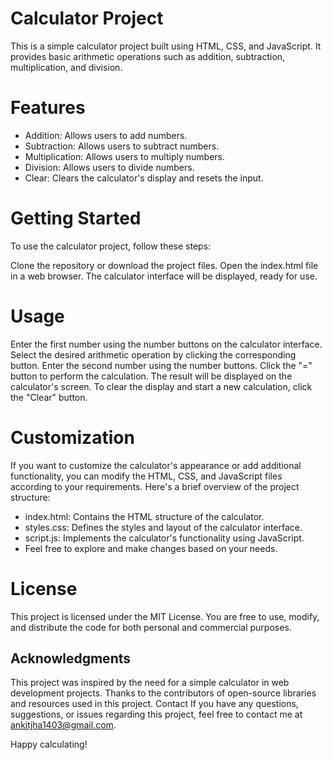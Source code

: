 # Calculator Project

This is a simple calculator project built using HTML, CSS, and JavaScript. It provides basic arithmetic operations such as addition, subtraction, multiplication, and division.

# Features

- Addition: Allows users to add numbers.
- Subtraction: Allows users to subtract numbers.
- Multiplication: Allows users to multiply numbers.
- Division: Allows users to divide numbers.
- Clear: Clears the calculator's display and resets the input.


# Getting Started
To use the calculator project, follow these steps:

Clone the repository or download the project files.
Open the index.html file in a web browser.
The calculator interface will be displayed, ready for use.


# Usage

Enter the first number using the number buttons on the calculator interface.
Select the desired arithmetic operation by clicking the corresponding button.
Enter the second number using the number buttons.
Click the "=" button to perform the calculation.
The result will be displayed on the calculator's screen.
To clear the display and start a new calculation, click the "Clear" button.


# Customization

If you want to customize the calculator's appearance or add additional functionality, you can modify the HTML, CSS, and JavaScript files according to your requirements. Here's a brief overview of the project structure:

- index.html: Contains the HTML structure of the calculator.
- styles.css: Defines the styles and layout of the calculator interface.
- script.js: Implements the calculator's functionality using JavaScript.
- Feel free to explore and make changes based on your needs.

# License

This project is licensed under the MIT License. You are free to use, modify, and distribute the code for both personal and commercial purposes.

## Acknowledgments

This project was inspired by the need for a simple calculator in web development projects.
Thanks to the contributors of open-source libraries and resources used in this project.
Contact
If you have any questions, suggestions, or issues regarding this project, feel free to contact me at ankitjha1403@gmail.com.

Happy calculating!
